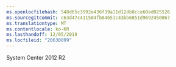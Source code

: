 ```yaml
---
ms.openlocfilehash: 548d65c3592e436f39a11d12db8cce60ad025526
ms.sourcegitcommit: c63d47c411504fb84651c43bb6851d9692450067
ms.translationtype: MT
ms.contentlocale: ko-KR
ms.lasthandoff: 12/05/2019
ms.locfileid: "20630899"
---
```

<Token xmlns:xlink="http://www.w3.org/1999/xlink">System Center 2012 R2</Token>